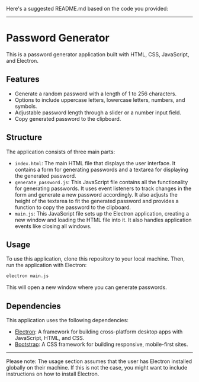 Here's a suggested README.md based on the code you provided:

---

# Password Generator

This is a password generator application built with HTML, CSS, JavaScript, and Electron.

## Features

- Generate a random password with a length of 1 to 256 characters.
- Options to include uppercase letters, lowercase letters, numbers, and symbols.
- Adjustable password length through a slider or a number input field.
- Copy generated password to the clipboard.

## Structure

The application consists of three main parts:

- `index.html`: The main HTML file that displays the user interface. It contains a form for generating passwords and a textarea for displaying the generated password.
- `generate_password.js`: This JavaScript file contains all the functionality for generating passwords. It uses event listeners to track changes in the form and generate a new password accordingly. It also adjusts the height of the textarea to fit the generated password and provides a function to copy the password to the clipboard.
- `main.js`: This JavaScript file sets up the Electron application, creating a new window and loading the HTML file into it. It also handles application events like closing all windows.

## Usage

To use this application, clone this repository to your local machine. Then, run the application with Electron:

```sh
electron main.js
```

This will open a new window where you can generate passwords.

## Dependencies

This application uses the following dependencies:

- [Electron](https://www.electronjs.org/): A framework for building cross-platform desktop apps with JavaScript, HTML, and CSS.
- [Bootstrap](https://getbootstrap.com/): A CSS framework for building responsive, mobile-first sites.

---

Please note: The usage section assumes that the user has Electron installed globally on their machine. If this is not the case, you might want to include instructions on how to install Electron.